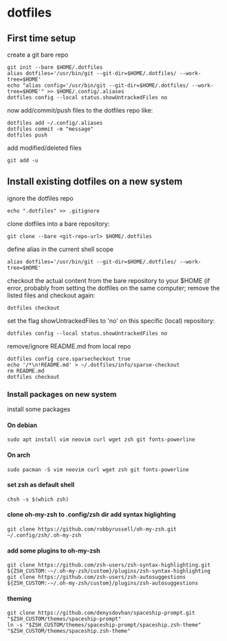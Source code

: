 # dotfiles

## First time setup
create a git bare repo
```
git init --bare $HOME/.dotfiles
alias dotfiles='/usr/bin/git --git-dir=$HOME/.dotfiles/ --work-tree=$HOME'
echo "alias config='/usr/bin/git --git-dir=$HOME/.dotfiles/ --work-tree=$HOME'" >> $HOME/.config/.aliases
dotfiles config --local status.showUntrackedFiles no
```
now add/commit/push files to the dotfiles repo like:
```
dotfiles add ~/.config/.aliases
dotfiles commit -m "message"
dotfiles push
```
add modified/deleted files
```
git add -u
```

## Install existing dotfiles on a new system
ignore the dotfiles repo
```
echo ".dotfiles" >> .gitignore
```
clone dotfiles into a bare repository:
```
git clone --bare <git-repo-url> $HOME/.dotfiles
```
define alias in the current shell scope
```
alias dotfiles='/usr/bin/git --git-dir=$HOME/.dotfiles/ --work-tree=$HOME'
```
checkout the actual content from the bare repository to your $HOME (if error, probably from setting the dotfiles on the same computer; remove the listed files and checkout again:
```
dotfiles checkout
```
set the flag showUntrackedFiles to 'no' on this specific (local) repository:
```
dotfiles config --local status.showUntrackedFiles no
```

remove/ignore README.md from local repo
```
dotfiles config core.sparsecheckout true
echo '/*\n!README.md' > ~/.dotfiles/info/sparse-checkout
rm README.md
dotfiles checkout
```


### Install packages on new system
install some packages

#### On debian
```
sudo apt install vim neovim curl wget zsh git fonts-powerline
```

#### On arch
```
sudo pacman -S vim neovim curl wget zsh git fonts-powerline
```

#### set zsh as default shell
```
chsh -s $(which zsh)
```

#### clone oh-my-zsh to .config/zsh dir add syntax higlighting
```
git clone https://github.com/robbyrussell/oh-my-zsh.git ~/.config/zsh/.oh-my-zsh
```
#### add some plugins to oh-my-zsh
```
git clone https://github.com/zsh-users/zsh-syntax-highlighting.git ${ZSH_CUSTOM:-~/.oh-my-zsh/custom}/plugins/zsh-syntax-highlighting
git clone https://github.com/zsh-users/zsh-autosuggestions ${ZSH_CUSTOM:-~/.oh-my-zsh/custom}/plugins/zsh-autosuggestions
```
#### theming
```
git clone https://github.com/denysdovhan/spaceship-prompt.git "$ZSH_CUSTOM/themes/spaceship-prompt"
ln -s "$ZSH_CUSTOM/themes/spaceship-prompt/spaceship.zsh-theme" "$ZSH_CUSTOM/themes/spaceship.zsh-theme"
```
